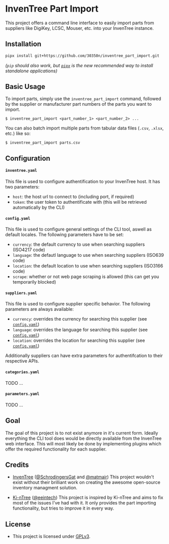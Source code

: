 # InvenTree Part Import

This project offers a command line interface to easily import parts from suppliers like
DigiKey, LCSC, Mouser, etc. into your InvenTree instance.

## Installation

```sh
pipx install git+https://github.com/30350n/inventree_part_import.git
```

*(`pip` should also work, but [`pipx`](https://github.com/pypa/pipx) is the new recommended way to install standalone applications)*

## Basic Usage

To import parts, simply use the `inventree_part_import` command, followed by the supplier or
manufacturer part numbers of the parts you want to import.

```console
$ inventree_part_import <part_number_1> <part_number_2> ...
```

You can also batch import multiple parts from tabular data files (`.csv`, `.xlsx`, etc.) like
so:

```console
$ inventree_part_import parts.csv
```

## Configuration

#### `inventree.yaml`

This file is used to configure authentification to your InvenTree host.
It has two parameters:

- `host`: the host url to connect to (including port, if required)
- `token`: the user token to authentificate with (this will be retrieved automatically by the CLI)

#### `config.yaml`

This file is used to configure general settings of the CLI tool, aswell as default locales.
The following parameters have to be set:

- `currency`: the default currency to use when searching suppliers (ISO4217 code)
- `language`: the defautl language to use when searching suppliers (ISO639 code)
- `location`: the default location to use when searching suppliers (ISO3166 code)
- `scrape`: whether or not web page scraping is allowed (this can get you temporarily blocked)

#### `suppliers.yaml`

This file is used to configure supplier specific behavior.
The following parameters are always available:

- `currency`: overrides the currency for searching this supplier (see [`config.yaml`](#configyaml))
- `language`: overrides the language for searching this supplier (see [`config.yaml`](#configyaml))
- `location`: overrides the location for searching this supplier (see [`config.yaml`](#configyaml))

Additionally suppliers can have extra parameters for authentifcation to their respective APIs.

#### `categories.yaml`

TODO ...

#### `parameters.yaml`

TODO ...

## Goal

The goal of this project is to not exist anymore in it's current form. Ideally everything the
CLI tool does would be directly available from the InvenTree web interface. This will most
likely be done by implementing plugins which offer the required functionality for each supplier.

## Credits

- [InvenTree](https://inventree.org/) ([@SchrodingersGat](https://github.com/SchrodingersGat) and [@matmair](https://github.com/matmair))
  This project wouldn't exist without their brilliant work on creating the awesome open-source
  inventory managment solution.

- [Ki-nTree](https://github.com/sparkmicro/Ki-nTree) ([@eeintech](https://github.com/eeintech))
  This project is inspired by Ki-nTree and aims to fix most of the issues I've had with it.
  It only provides the part importing functionality, but tries to improve it in every way.

## License

- This project is licensed under [GPLv3](LICENSE).

